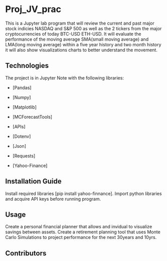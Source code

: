 # Proj_JV_prac

This is a Jupyter lab program that will review the current and past major stock indicies NASDAQ and S&P 500 as well as the 2 tickers from the major cryptocurrencies of today BTC-USD ETH-USD. It will evaluate the performance of the moving average SMA(small moving average) and LMA(long moving average) within a five year history and two month history it will also show visualizations charts to better understand the movement.

## Technologies

The project is in Jupyter Note with the following libraries:

* [Pandas] 

* [Numpy] 

* [Matplotlib] 

* [MCForecastTools] 

* [APIs] 

* [Dotenv]

* [Json] 

* [Requests] 

* [Yahoo-Finance] 

## Installation Guide

Install required libraries [pip install yahoo-finnance]. Import python libraries and acquire API keys before running program.

## Usage

Create a personal financial planner that allows and invidual to visualize savings between assets.
Create a retirement planning tool that uses Monte Carlo Simulations to project performance for the next 30years and 10yrs.

## Contributors
